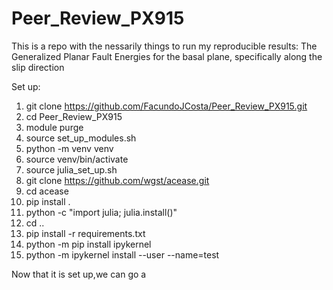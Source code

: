 # Peer_Review_PX915
This is a repo with the nessarily things to run my reproducible results: The Generalized Planar Fault Energies for the basal plane, specifically along the slip direction

Set up:

1. git clone https://github.com/FacundoJCosta/Peer_Review_PX915.git
2. cd Peer_Review_PX915
3. module purge
4. source set_up_modules.sh
5. python -m venv venv
6. source venv/bin/activate
7. source julia_set_up.sh
8. git clone https://github.com/wgst/acease.git
9. cd acease
10. pip install .
11. python -c "import julia; julia.install()"
12. cd .. 
13. pip install -r requirements.txt
14. python -m pip install ipykernel
15. python -m ipykernel install --user --name=test


Now that it is set up,we can go a
